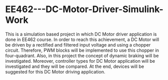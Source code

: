 # EE462---DC-Motor-Driver-Simulink-Work
This is a simulation based project in which DC Motor driver application is done in EE462 course. In order to reach this achievement, a DC Motor will be driven by a rectified and filtered input voltage and using a chopper circuit. Therefore, PWM blocks will be implemented to use this chopper in four-quadrant. Also, in this project the concept of dynamic braking will be investigated. Moreover, controller types for DC Motor application will be investigated and they will be compared. At the end, devices will be suggested for this DC Motor driving application.
